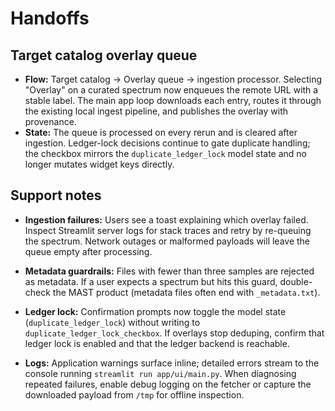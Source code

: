 # Handoffs

## Target catalog overlay queue
- **Flow:** Target catalog → Overlay queue → ingestion processor. Selecting "Overlay" on a curated spectrum now enqueues the remote URL with a stable label. The main app loop downloads each entry, routes it through the existing local ingest pipeline, and publishes the overlay with provenance.
- **State:** The queue is processed on every rerun and is cleared after ingestion. Ledger-lock decisions continue to gate duplicate handling; the checkbox mirrors the `duplicate_ledger_lock` model state and no longer mutates widget keys directly.

## Support notes
- **Ingestion failures:** Users see a toast explaining which overlay failed. Inspect Streamlit server logs for stack traces and retry by re-queuing the spectrum. Network outages or malformed payloads will leave the queue empty after processing.

- **Metadata guardrails:** Files with fewer than three samples are rejected as metadata. If a user expects a spectrum but hits this guard, double-check the MAST product (metadata files often end with `_metadata.txt`).

- **Ledger lock:** Confirmation prompts now toggle the model state (`duplicate_ledger_lock`) without writing to `duplicate_ledger_lock_checkbox`. If overlays stop deduping, confirm that ledger lock is enabled and that the ledger backend is reachable.
- **Logs:** Application warnings surface inline; detailed errors stream to the console running `streamlit run app/ui/main.py`. When diagnosing repeated failures, enable debug logging on the fetcher or capture the downloaded payload from `/tmp` for offline inspection.
